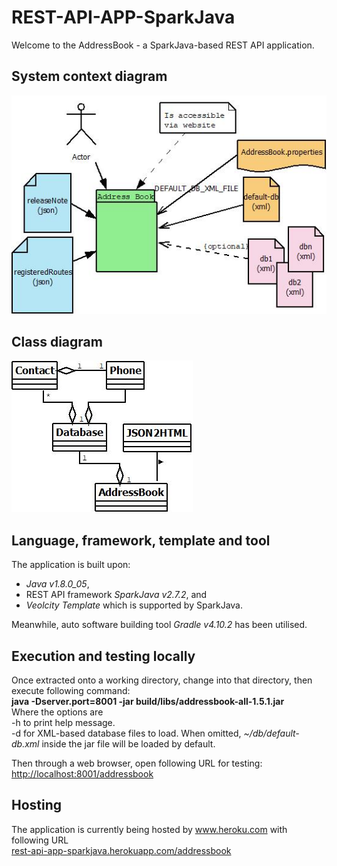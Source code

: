 # REST-API-APP-SparkJava
Welcome to the AddressBook - a SparkJava-based REST API application.

## System context diagram
![System Context Diagram](doco/img/ContextDiagram.jpeg)

## Class diagram
![Class Diagram](doco/img/ClassDiagram.jpeg)

## Language, framework, template and tool
The application is built upon:
   * _Java v1.8.0_05_, 
   * REST API framework _SparkJava v2.7.2_, and 
   * _Veolcity Template_ which is supported by SparkJava.</br>

Meanwhile, auto software building tool _Gradle v4.10.2_ has been utilised.

## Execution and testing locally
Once extracted onto a working directory, change into that directory, then execute following command:</br>
__java -Dserver.port=8001 -jar build/libs/addressbook-all-1.5.1.jar__</br>
Where the options are</br>
-h to print help message.</br>
-d for XML-based database files to load. When omitted, _~/db/default-db.xml_ inside the jar file will be loaded by default.</br>

Then through a web browser, open following URL for testing:</br>
[http://localhost:8001/addressbook](http://localhost:8001/addressbook)

## Hosting
The application is currently being hosted by www.heroku.com with following URL<br/>
[rest-api-app-sparkjava.herokuapp.com/addressbook](https://rest-api-app-sparkjava.herokuapp.com/addressbook)
